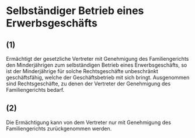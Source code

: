 # Selbständiger Betrieb eines Erwerbsgeschäfts



## (1)

 Ermächtigt der gesetzliche Vertreter mit Genehmigung des Familiengerichts den Minderjährigen zum selbständigen Betrieb eines Erwerbsgeschäfts, so ist der Minderjährige für solche Rechtsgeschäfte unbeschränkt geschäftsfähig, welche der Geschäftsbetrieb mit sich bringt. Ausgenommen sind Rechtsgeschäfte, zu denen der Vertreter der Genehmigung des Familiengerichts bedarf.

## (2)

 Die Ermächtigung kann von dem Vertreter nur mit Genehmigung des Familiengerichts zurückgenommen werden. 

